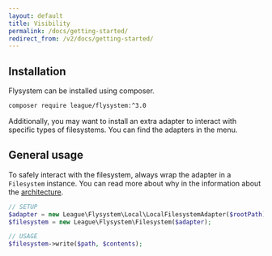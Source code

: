 ```yaml
---
layout: default
title: Visibility
permalink: /docs/getting-started/
redirect_from: /v2/docs/getting-started/
---
```


## Installation

Flysystem can be installed using composer.

```bash
composer require league/flysystem:^3.0
```

Additionally, you may want to install an extra adapter to interact with specific
types of filesystems. You can find the adapters in the menu.

## General usage

To safely interact with the filesystem, always wrap the adapter
in a `Filesystem` instance. You can read more about why in the
information about the [architecture](/docs/architecture/).

```php
// SETUP
$adapter = new League\Flysystem\Local\LocalFilesystemAdapter($rootPath);
$filesystem = new League\Flysystem\Filesystem($adapter);

// USAGE
$filesystem->write($path, $contents);
```


